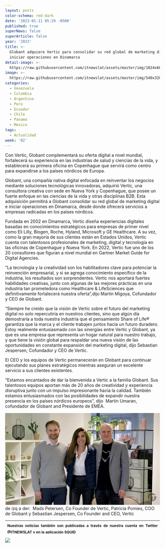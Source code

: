 ```yaml
---
layout: posts
color-schema: red-dark
date: '2023-01-11 05:29 -0500'
published: true
superNews: false
superArticle: false
year: '2023'
title: >-
  Globant adquiere Vertic para consolidar su red global de marketing digital e
  iniciar operaciones en Dinamarca
detail-image: >-
  https://raw.githubusercontent.com/itnewslat/assets/master/img/1024x680/compra-de-vertic-g.jpg
image: >-
  https://raw.githubusercontent.com/itnewslat/assets/master/img/540x320/compra-de-vertic-p.jpg
categories:
  - Venezuela
  - Colombia
  - Argentina
  - Perú
  - Ecuador
  - Chile
  - Panama
  - Mexico
tags:
  - Actualidad
week: '02'
---
```

Con Vertic, Globant complementará su oferta digital a nivel mundial, fortalecerá su experiencia en las industrias de salud y ciencias de la vida, y establecerá su primera oficina en Copenhague que servirá como centro para expandirse a los países nórdicos de Europa.

Globant, una compañía nativa digital enfocada en reinventar los negocios mediante soluciones tecnológicas innovadoras, adquirió Vertic, una consultora creativa con sede en Nueva York y Copenhague, que posee un fuerte enfoque en las ciencias de la vida y otras disciplinas B2B. Esta adquisición permitirá a Globant consolidar su red global de marketing digital e iniciar operaciones en Dinamarca, desde donde ofrecerá servicios a empresas radicadas en los países nórdicos.

Fundada en 2002 en Dinamarca, Vertic diseña experiencias digitales basadas en conocimientos estratégicos para empresas de primer nivel como Eli Lilly, Biogen, Roche, Hyland, Microsoft y GE Healthcare. A su vez, como la gran mayoría de sus clientes están en Estados Unidos, Vertic cuenta con talentosos profesionales de marketing, digital y tecnología en las oficinas de Copenhague y Nueva York. En 2022, Vertic fue uno de los 20 consultores que figuran a nivel mundial en Gartner Market Guide for Digital Agencies.

“La tecnología y la creatividad son los habilitadores clave para potenciar la reinvención empresarial, y si se agrega conocimiento específico de la industria, los resultados son sorprendentes. Vertic nos aportará fuertes habilidades creativas, junto con algunas de las mejores prácticas en una industria tan prometedora como Healthcare & LifeSciences que definitivamente fortalecerá nuestra oferta”,dijo Martín Migoya, Cofundador y CEO de Globant.

“Siempre he creído que la visión de Vertic sobre el futuro del marketing digital no solo repercutiría en nuestros clientes, sino que algún día demostraría a toda nuestra industria que el pensamiento Share of Life® garantiza que la marca y el cliente trabajen juntos hacia un futuro duradero. Estoy realmente entusiasmado con las sinergias entre Vertic y Globant, ya que es una empresa que representa un hogar natural para nuestro trabajo, y que tiene la visión global para respaldar una nueva visión de las oportunidades en constante expansión del marketing digital, dijo Sebastian Jespersen, Cofundador y CEO de Vertic.

El CEO y los equipos de Vertic permanecerán en Globant para continuar ejecutando sus planes estratégicos mientras aseguran un excelente servicio a sus clientes existentes.

“Estamos encantados de dar la bienvenida a Vertic a la familia Globant. Sus talentosos equipos aportan más de 20 años de creatividad y experiencia disruptiva junto con un impulso impresionante hacia la calidad. También estamos entusiasmados con las posibilidades de expandir nuestra presencia en los países nórdicos europeos”, dijo ​ Martin Umaran, cofundador de Globant and Presidente de EMEA.

![](https://raw.githubusercontent.com/itnewslat/assets/master/img/540x320/compra-de-vertic-p.jpg)
de izq a der: ​ Mads Petersen, Co Founder de Vertic, Patricia Pomies, COO de Globant y Sebastian Jespersen, Co Founder and CEO, Vertic

<table style="height: 42px;" width="569">
<tbody>
<tr>
<td style="text-align: justify;"><sub><strong>Nuestras noticias también son publicadas a través de nuestra cuenta en Twitter <a href="https://twitter.com/itnewslat?lang=es">@ITNEWSLAT</a> y en la aplicación <a href="https://squidapp.co/en/">SQUID</a></strong></sub></td>
</tr>
</tbody>
</table>

<img src="https://tracker.metricool.com/c3po.jpg?hash=56f88a41e39ab42c063cc51676587a04"/>